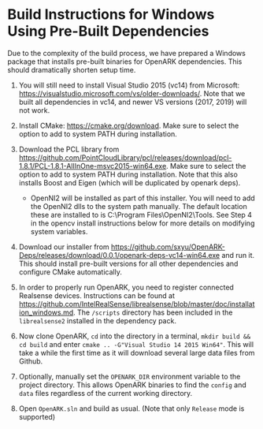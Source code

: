 # Build Instructions for Windows Using Pre-Built Dependencies

Due to the complexity of the build process, we have prepared a Windows package that installs pre-built binaries for OpenARK dependencies. This should dramatically shorten setup time.

1. You will still need to install Visual Studio 2015 (vc14) from Microsoft: <https://visualstudio.microsoft.com/vs/older-downloads/>. Note that we built all dependencies in vc14, and newer VS versions (2017, 2019) will not work.

2. Install CMake: <https://cmake.org/download>. Make sure to select the option to add to system PATH during installation.

3. Download the PCL library from <https://github.com/PointCloudLibrary/pcl/releases/download/pcl-1.8.1/PCL-1.8.1-AllInOne-msvc2015-win64.exe>. Make sure to select the option to add to system PATH during installation. Note that this also installs Boost and Eigen (which will be duplicated by openark deps).
    - OpenNI2 will be installed as part of this installer. You will need to add the OpenNI2 dlls to the
system path manually. The default location these are installed to is C:\Program
Files\OpenNI2\Tools. See Step 4 in the opencv install instructions below for more details on
modifying system variables.

4. Download our installer from 
<https://github.com/sxyu/OpenARK-Deps/releases/download/0.0.1/openark-deps-vc14-win64.exe> and run it. This should install pre-built versions for all other dependencies and configure CMake automatically.

5. In order to properly run OpenARK, you need to register connected Realsense devices. Instructions can be found at <https://github.com/IntelRealSense/librealsense/blob/master/doc/installation_windows.md>. The `/scripts` directory has been included in the `librealsense2` installed in the dependency pack.

6. Now clone OpenARK, `cd` into the directory in a terminal, `mkdir build && cd build` and enter `cmake .. -G"Visual Studio 14 2015 Win64"`. This will take a while the first time as it will download several large data files from Github.

7. Optionally, manually set the `OPENARK_DIR` environment variable to the project directory. This allows OpenARK binaries to find the `config` and `data` files regardless of the current working directory.

8. Open `OpenARK.sln` and build as usual. (Note that only `Release` mode is supported)
